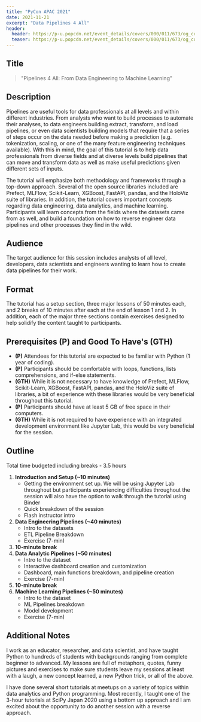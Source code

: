 ```yaml
---
title: "PyCon APAC 2021"
date: 2021-11-21
excerpt: "Data Pipelines 4 All"
header:
  header: https://p-u.popcdn.net/event_details/covers/000/011/673/og_cover/673c83b16efbe5ba4d50985c47e68e37c6f445cb.png?1633478332
  teaser: https://p-u.popcdn.net/event_details/covers/000/011/673/og_cover/673c83b16efbe5ba4d50985c47e68e37c6f445cb.png?1633478332
---
```




## Title

> "Pipelines 4 All: From Data Engineering to Machine Learning"

## Description

Pipelines are useful tools for data professionals at all levels and within different industries. From analysts who want to build processes to automate their analyses, to data engineers building extract, transform, and load pipelines, or even data scientists building models that require that a series of steps occur on the data needed before making a prediction (e.g. tokenization, scaling, or one of the many feature engineering techniques available). With this in mind, the goal of this tutorial is to help data professionals from diverse fields and at diverse levels build pipelines that can move and transform data as well as make useful predictions given different sets of inputs.

The tutorial will emphasize both methodology and frameworks through a top-down approach. Several of the open source libraries included are Prefect, MLFlow, Scikit-Learn, XGBoost, FastAPI, pandas, and the HoloViz suite of libraries.  In addition, the tutorial covers important concepts regarding data engineering, data analytics, and machine learning. Participants will learn concepts from the fields where the datasets came from as well, and build a foundation on how to reverse engineer data pipelines and other processes they find in the wild.

## Audience

The target audience for this session includes analysts of all level, developers, data scientists and engineers wanting to learn how to create data pipelines for their work.

## Format

The tutorial has a setup section, three major lessons of 50 minutes each, and 2 breaks of 10 minutes after each at the end of lesson 1 and 2. In addition, each of the major three sections contain exercises designed to help solidify the content taught to participants.

## Prerequisites (P) and Good To Have's (GTH)

- **(P)** Attendees for this tutorial are expected to be familiar with Python (1 year of coding). 
- **(P)** Participants should be comfortable with loops, functions, lists comprehensions, and if-else statements.
- **(GTH)** While it is not necessary to have knowledge of Prefect, MLFlow, Scikit-Learn, XGBoost, FastAPI, pandas, and the HoloViz suite of libraries, a bit of experience with these libraries would be very beneficial throughout this tutorial.
- **(P)** Participants should have at least 5 GB of free space in their computers.
- **(GTH)** While it is not required to have experience with an integrated development environment like Jupyter Lab, this would be very beneficial for the session.

## Outline

Total time budgeted including breaks - 3.5 hours

1. **Introduction and Setup (~10 minutes)**
   - Getting the environment set up. We will be using Jupyter Lab throughout but participants experiencing difficulties throughout the session will also have the option to walk through the tutorial using Binder
   - Quick breakdown of the session
   - Flash instructor intro
2. **Data Engineering Pipelines (~40 minutes)**
   - Intro to the datasets
   - ETL Pipeline Breakdown
   - Exercise (7-min)
3. **10-minute break**
4. **Data Analytic Pipelines (~50 minutes)**
   - Intro to the dataset
   - Interactive dashboard creation and customization
   - Dashboard, main functions breakdown, and pipeline creation
   - Exercise (7-min)
5. **10-minute break**
6. **Machine Learning Pipelines (~50 minutes)**
   - Intro to the dataset
   - ML Pipelines breakdown
   - Model development
   - Exercise (7-min)

## Additional Notes

I work as an educator, researcher, and data scientist, and have taught Python to hundreds of students with backgrounds ranging from complete beginner to advanced. My lessons are full of metaphors, quotes, funny pictures and exercises to make sure students leave my sessions at least with a laugh, a new concept learned, a new Python trick, or all of the above.

I have done several short tutorials at meetups on a variety of topics within data analytics and Python programming. Most recently, I taught one of the 3-hour tutorials at SciPy Japan 2020 using a bottom up approach and I am excited about the opportunity to do another session with a reverse approach.

